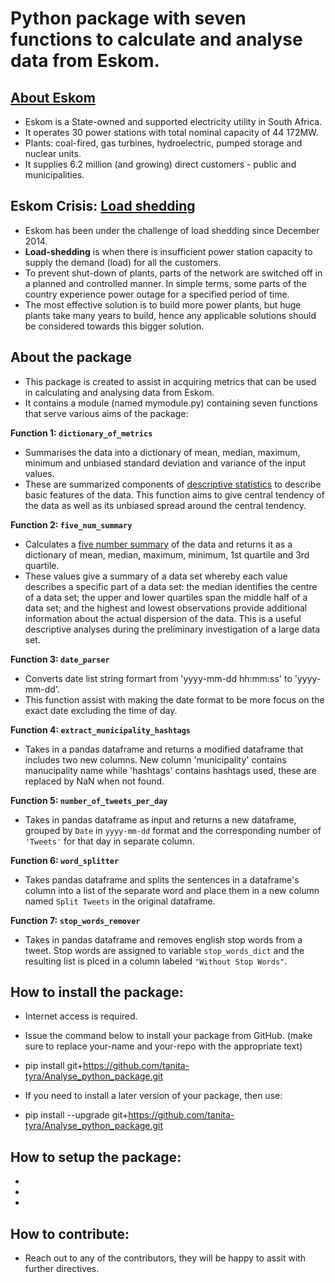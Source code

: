 # Python package with seven functions to calculate and analyse data from Eskom.

## [About Eskom](http://www.eskom.co.za/OurCompany/CompanyInformation/Pages/Company_Information.aspx)
* Eskom is a State-owned and supported electricity utility in South Africa.
* It operates 30 power stations with total nominal capacity of 44 172MW.
* Plants: coal-fired, gas turbines, hydroelectric, pumped storage and nuclear units.
* It supplies 6.2 million (and growing) direct customers  - public and municipalities.

## Eskom Crisis: [Load shedding](https://loadshedding.eskom.co.za/LoadShedding/Description)
* Eskom has been under the challenge of load shedding since December 2014.
* __Load-shedding__ is when there is insufficient power station capacity to supply the demand (load) for all the customers.
* To prevent shut-down of plants, parts of the network are switched off in a planned and controlled manner. In simple terms, some parts of the country experience power outage for a specified period of time. 
* The most effective solution is to build more power plants, but huge plants take many years to build, hence any applicable solutions should be considered towards this bigger solution.

## About the package
* This package is created to assist in acquiring metrics that can be used in calculating and analysing data from Eskom. 
* It contains a module (named mymodule.py) containing seven functions that serve various aims of the package:

**Function 1: `dictionary_of_metrics`**
* Summarises the data into a dictionary of mean, median, maximum, minimum and unbiased standard deviation and variance of the input values. 
* These are summarized components of [descriptive statistics](https://conjointly.com/kb/descriptive-statistics/) to describe basic features of the data. This function aims to give central tendency of the data as well as its unbiased spread around the central tendency.

**Function 2: `five_num_summary`**
* Calculates a [five number summary](https://www150.statcan.gc.ca/n1/edu/power-pouvoir/ch12/5214877-eng.htm#:~:text=Five%2Dnumber%20summaries,-Archived%20Content&text=A%20five%2Dnumber%20summary%20is,upper%20quartiles%2C%20and%20the%20median.) of the data and returns it as a dictionary of mean, median, maximum, minimum, 1st quartile and 3rd quartile.
* These values give a summary of a data set whereby each value describes a specific part of a data set: the median identifies the centre of a data set; the upper and lower quartiles span the middle half of a data set; and the highest and lowest observations provide additional information about the actual dispersion of the data. This is a useful descriptive analyses during the preliminary investigation of a large data set.

**Function 3: `date_parser`**
* Converts date list string formart from 'yyyy-mm-dd hh:mm:ss' to 'yyyy-mm-dd'.
* This function assist with making the date format to be more focus on the exact date excluding the time of day. 

**Function 4: `extract_municipality_hashtags`**
* Takes in a pandas dataframe and returns a modified dataframe that includes two new columns. New column 'municipality' contains manucipality name while 'hashtags' contains hashtags used, these are replaced by NaN when not found.

**Function 5: `number_of_tweets_per_day`**
* Takes in pandas dataframe as input and returns a new dataframe, grouped by `Date` in `yyyy-mm-dd` format and the corresponding number of `'Tweets'` for that day in separate column.

**Function 6: `word_splitter`**
* Takes pandas dataframe and splits the sentences in a dataframe's column into a list of the separate word and place them in a new column named `Split Tweets` in the original dataframe.

**Function 7: `stop_words_remover`**
* Takes in pandas dataframe and removes english stop words from a tweet. Stop words are assigned to variable `stop_words_dict` and the resulting list is plced in a column labeled `"Without Stop Words"`.

## How to install the package:
* Internet access is required.

* Issue the command below to install your package from GitHub. (make sure to replace your-name and your-repo with the appropriate text)

* pip install git+https://github.com/tanita-tyra/Analyse_python_package.git

* If you need to install a later version of your package, then use:

* pip install --upgrade git+https://github.com/tanita-tyra/Analyse_python_package.git


## How to setup the package: 
* 
* 
* 

## How to contribute:
* Reach out to any of the contributors, they will be happy to assit with further directives.
